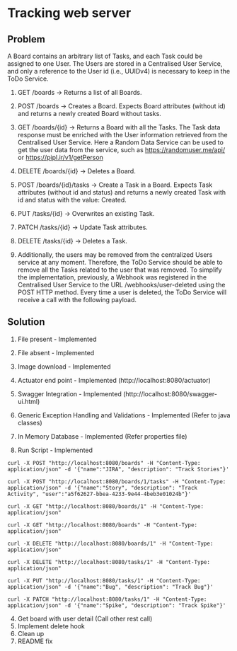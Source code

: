 Tracking web server
==========  
        
## Problem

A Board contains an arbitrary list of Tasks, and each Task could be assigned to one User.
The Users are stored in a Centralised User Service, and only a reference to the User id (i.e., UUIDv4)
is necessary to keep in the ToDo Service. 

1. GET /boards → Returns a list of all Boards. 

2. POST /boards → Creates a Board. Expects Board attributes (without id) and returns a newly created Board without tasks.

3. GET /boards/{id} → Returns a Board with all the Tasks. The Task data response must be enriched with the User information retrieved from the Centralised User Service. Here a Random Data Service can be used to get the user data from the service, such as https://randomuser.me/api/  or https://pipl.ir/v1/getPerson

4. DELETE /boards/{id} → Deletes a Board.

5. POST /boards/{id}/tasks → Create a Task in a Board. Expects Task attributes (without id and status) and returns a newly created Task with id and status with the value: Created.

6. PUT /tasks/{id} → Overwrites an existing Task.

7. PATCH /tasks/{id} → Update Task attributes.

8. DELETE /tasks/{id} → Deletes a Task.

9. Additionally, the users may be removed from the centralized Users service at any moment. Therefore, the
ToDo Service should be able to remove all the Tasks related to the user that was removed. To simplify the
implementation, previously, a Webhook was registered in the Centralised User Service to the 
URL /webhooks/user-deleted using the POST HTTP method. Every time a user is deleted, the ToDo Service 
will receive a call with the following payload.

## Solution
1. File present - Implemented 
2. File absent - Implemented
3. Image download - Implemented

4. Actuator end point - Implemented (http://localhost:8080/actuator)
5. Swagger Integration - Implemented (http://localhost:8080/swagger-ui.html)
6. Generic Exception Handling and Validations - Implemented (Refer to java classes)
7. In Memory Database -  Implemented (Refer properties file) 
8. Run Script - Implemented



```curl
curl -X POST "http://localhost:8080/boards" -H "Content-Type: application/json" -d '{"name":"JIRA", "description": "Track Stories"}'

curl -X POST "http://localhost:8080/boards/1/tasks" -H "Content-Type: application/json" -d '{"name":"Story", "description": "Track Activity", "user":"a5f62627-bbea-4233-9e44-4beb3e01024b"}'

curl -X GET "http://localhost:8080/boards/1" -H "Content-Type: application/json"

curl -X GET "http://localhost:8080/boards" -H "Content-Type: application/json"

curl -X DELETE "http://localhost:8080/boards/1" -H "Content-Type: application/json"

curl -X DELETE "http://localhost:8080/tasks/1" -H "Content-Type: application/json"

curl -X PUT "http://localhost:8080/tasks/1" -H "Content-Type: application/json" -d '{"name":"Bug", "description": "Track Bug"}'

curl -X PATCH "http://localhost:8080/tasks/1" -H "Content-Type: application/json" -d '{"name":"Spike", "description": "Track Spike"}'
```


4. Get board with user detail (Call other rest call)
5. Implement delete hook
6. Clean up
7. README fix